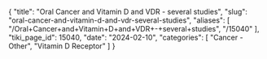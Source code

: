 {
  "title": "Oral Cancer and Vitamin D  and VDR - several studies",
  "slug": "oral-cancer-and-vitamin-d-and-vdr-several-studies",
  "aliases": [
    "/Oral+Cancer+and+Vitamin+D+and+VDR+-+several+studies",
    "/15040"
  ],
  "tiki_page_id": 15040,
  "date": "2024-02-10",
  "categories": [
    "Cancer - Other",
    "Vitamin D Receptor"
  ]
}

